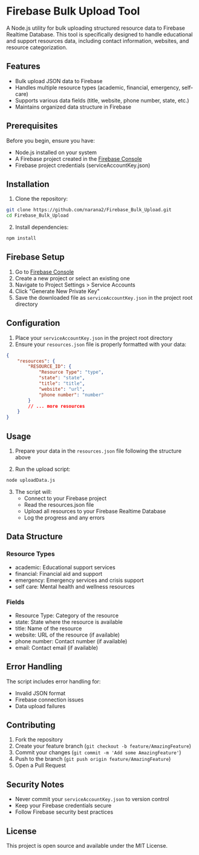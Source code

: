# Firebase Bulk Upload Tool

A Node.js utility for bulk uploading structured resource data to Firebase Realtime Database. This tool is specifically designed to handle educational and support resources data, including contact information, websites, and resource categorization.

## Features

- Bulk upload JSON data to Firebase
- Handles multiple resource types (academic, financial, emergency, self-care)
- Supports various data fields (title, website, phone number, state, etc.)
- Maintains organized data structure in Firebase

## Prerequisites

Before you begin, ensure you have:
- Node.js installed on your system
- A Firebase project created in the [Firebase Console](https://console.firebase.google.com/)
- Firebase project credentials (serviceAccountKey.json)

## Installation

1. Clone the repository:
```bash
git clone https://github.com/narana2/Firebase_Bulk_Upload.git
cd Firebase_Bulk_Upload
```

2. Install dependencies:
```bash
npm install
```

## Firebase Setup

1. Go to [Firebase Console](https://console.firebase.google.com/)
2. Create a new project or select an existing one
3. Navigate to Project Settings > Service Accounts
4. Click "Generate New Private Key"
5. Save the downloaded file as `serviceAccountKey.json` in the project root directory

## Configuration

1. Place your `serviceAccountKey.json` in the project root directory
2. Ensure your `resources.json` file is properly formatted with your data:
```json
{
    "resources": {
        "RESOURCE_ID": {
            "Resource Type": "type",
            "state": "state",
            "title": "title",
            "website": "url",
            "phone number": "number"
        }
        // ... more resources
    }
}
```

## Usage

1. Prepare your data in the `resources.json` file following the structure above

2. Run the upload script:
```bash
node uploadData.js
```

3. The script will:
   - Connect to your Firebase project
   - Read the resources.json file
   - Upload all resources to your Firebase Realtime Database
   - Log the progress and any errors

## Data Structure

### Resource Types
- academic: Educational support services
- financial: Financial aid and support
- emergency: Emergency services and crisis support
- self care: Mental health and wellness resources

### Fields
- Resource Type: Category of the resource
- state: State where the resource is available
- title: Name of the resource
- website: URL of the resource (if available)
- phone number: Contact number (if available)
- email: Contact email (if available)

## Error Handling

The script includes error handling for:
- Invalid JSON format
- Firebase connection issues
- Data upload failures

## Contributing

1. Fork the repository
2. Create your feature branch (`git checkout -b feature/AmazingFeature`)
3. Commit your changes (`git commit -m 'Add some AmazingFeature'`)
4. Push to the branch (`git push origin feature/AmazingFeature`)
5. Open a Pull Request

## Security Notes

- Never commit your `serviceAccountKey.json` to version control
- Keep your Firebase credentials secure
- Follow Firebase security best practices

## License

This project is open source and available under the MIT License. 